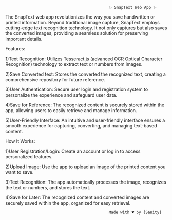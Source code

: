                                                  ✨ SnapText Web App ✨


The SnapText web app revolutionizes the way you save handwritten or printed information. Beyond traditional image capture, SnapText employs cutting-edge text recognition technology. It not only captures but also saves the converted images, providing a seamless solution for preserving important details.

 
Features:  

1)Text Recognition: Utilizes Tesseract.js (advanced OCR Optical Character Recognition)  technology to extract text or numbers from images.

2)Save Converted text: Stores the converted the recognized text, creating a comprehensive repository for future reference.

3)User Authentication: Secure user login and registration system to personalize the experience and safeguard user data.

4)Save for Reference: The recognized content is securely stored within the app, allowing users to easily retrieve and manage information.

5)User-Friendly Interface: An intuitive and user-friendly interface ensures a smooth experience for capturing, converting, and managing text-based content.

How It Works:

1)User Registration/Login: Create an account or log in to access personalized features.

2)Upload Image: Use the app to upload an image of the printed content you want to save.

3)Text Recognition: The app automatically processes the image, recognizes the text or numbers, and stores the text.

4)Save for Later: The recognized content and converted images are securely saved within the app, organized for easy retrieval.
    
                                                 Made with ♥️ by {Sanity} 
